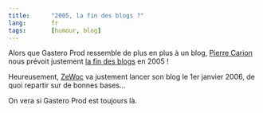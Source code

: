 ```yaml
---
title:      "2005, la fin des blogs ?"
lang:       fr
tags:       [humour, blog]
---
```


Alors que Gastero Prod ressemble de plus en plus à un blog, [Pierre Carion](http://www.pierrecarion.com/) nous prévoit justement [la fin des blogs](http://www.pierrecarion.com/blog/archives/2005/01/03/2057.html) en 2005 !

Heureusement, [ZeWoc](http://www.zewoc.com/) va justement lancer son blog le 1er janvier 2006, de quoi repartir sur de bonnes bases…

On vera si Gastero Prod est toujours là.
